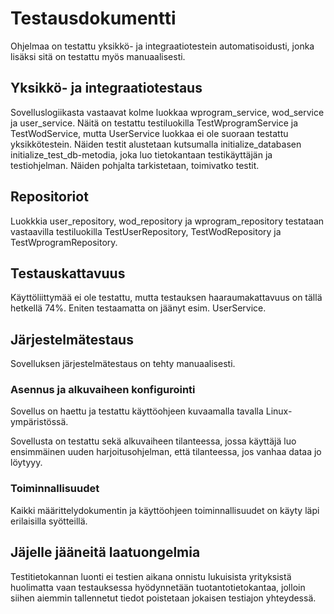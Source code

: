 # Testausdokumentti

Ohjelmaa on testattu yksikkö- ja integraatiotestein automatisoidusti, jonka lisäksi sitä on testattu myös manuaalisesti.

## Yksikkö- ja integraatiotestaus

Sovelluslogiikasta vastaavat kolme luokkaa wprogram_service, wod_service ja user_service. Näitä on testattu testiluokilla TestWprogramService ja TestWodService, mutta UserService luokkaa ei ole suoraan testattu yksikkötestein. Näiden testit alustetaan kutsumalla initialize_databasen initialize_test_db-metodia, joka luo tietokantaan testikäyttäjän ja testiohjelman. Näiden pohjalta tarkistetaan, toimivatko testit.

## Repositoriot

Luokkkia user_repository, wod_repository ja wprogram_repository testataan vastaavilla testiluokilla TestUserRepository, TestWodRepository ja TestWprogramRepository.

## Testauskattavuus

Käyttöliittymää ei ole testattu, mutta testauksen haaraumakattavuus on tällä hetkellä 74%. Eniten testaamatta on jäänyt esim. UserService.

## Järjestelmätestaus

Sovelluksen järjestelmätestaus on tehty manuaalisesti.

### Asennus ja alkuvaiheen konfigurointi

Sovellus on haettu ja testattu käyttöohjeen kuvaamalla tavalla Linux-ympäristössä.

Sovellusta on testattu sekä alkuvaiheen tilanteessa, jossa käyttäjä luo ensimmäinen uuden harjoitusohjelman, että tilanteessa, jos vanhaa dataa jo löytyyy.

### Toiminnallisuudet

Kaikki määrittelydokumentin ja käyttöohjeen toiminnallisuudet on käyty läpi erilaisilla syötteillä.

## Jäjelle jääneitä laatuongelmia

Testitietokannan luonti ei testien aikana onnistu lukuisista yrityksistä huolimatta vaan testauksessa hyödynnetään tuotantotietokantaa, jolloin siihen aiemmin tallennetut tiedot poistetaan jokaisen testiajon yhteydessä.
